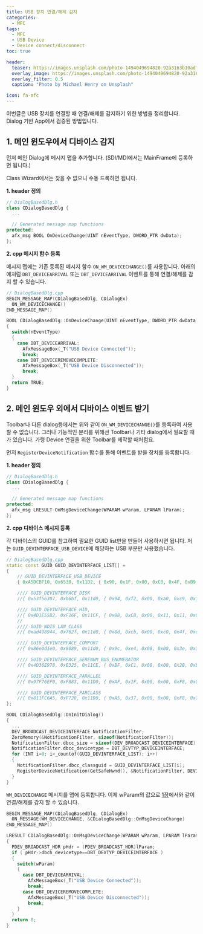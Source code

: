 ```yaml
---
title: USB 장치 연결/해제 감지
categories: 
  - MFC
tags: 
  - MFC
  - USB Device
  - Device connect/disconnect
toc: true

header:
  teaser: https://images.unsplash.com/photo-1494049694820-92a3163b10ad?ixlib=rb-1.2.1&ixid=eyJhcHBfaWQiOjEyMDd9&auto=format&fit=crop&w=1322&q=80
  overlay_image: https://images.unsplash.com/photo-1494049694820-92a3163b10ad?ixlib=rb-1.2.1&ixid=eyJhcHBfaWQiOjEyMDd9&auto=format&fit=crop&w=1322&q=80
  overlay_filter: 0.5
  caption: "Photo by Michael Henry on Unsplash"

icon: fa-mfc
---
```


이번글은 USB 장치를 연결할 때 연결/해제를 감지하기 위한 방법을 정리합니다.
Dialog 기반 App에서 검증된 방법입니다.

## 1. 메인 윈도우에서 디바이스 감지

먼저 메인 Dialog에 메시지 맵을 추가합니다.
(SDI/MDI에서는 MainFrame에 등록하면 됩니다.)

Class Wizard에서는 찾을 수 없으니 수동 드록하면 됩니다.


**1. header 정의**

```cpp
// DialogBasedDlg.h
class CDialogBasedDlg {
  ...

  // Generated message map functions
protected:
  afx_msg BOOL OnDeviceChange(UINT nEventType, DWORD_PTR dwData);
};
```


**2. cpp 메시지 함수 등록**

메시지 맵에는 기존 등록된 메시지 함수 `ON_WM_DEVICECHANGE()`를 사용합니다.
아래의 예처럼 `DBT_DEVICEARRIVAL` 또는 `DBT_DEVICEARRIVAL` 이벤트를 통해 연결/해제를 감지 할 수 있습니다.

```cpp
// DialogBasedDlg.cpp
BEGIN_MESSAGE_MAP(CDialogBasedDlg, CDialogEx)
  ON_WM_DEVICECHANGE()
END_MESSAGE_MAP()

BOOL CDialogBasedDlg::OnDeviceChange(UINT nEventType, DWORD_PTR dwData)
{
  switch(nEventType)
  {
    case DBT_DEVICEARRIVAL:
      AfxMessageBox(_T("USB Device Connected"));
      break;
    case DBT_DEVICEREMOVECOMPLETE:
      AfxMessageBox(_T("USB Device Disconnected"));
      break;
  }
  return TRUE;
}
```

## 2. 메인 윈도우 외에서 디바이스 이벤트 받기

Toolbar나 다른 dialog등에서는 위와 같이 `ON_WM_DEVICECHANGE()`를 등록하여 사용할 수 없습니다. 그러나 기능적인 분리를 위해선 Toolbar나 기타 dialog에서 필요할 때가 있습니다.
가령 Device 연결을 위한 Toolbar를 제작할 때처럼요.

먼저 `RegisterDeviceNotification` 함수를 통해 이벤트를 받을 장치를 등록합니다.

**1. header 정의**

```cpp
// DialogBasedDlg.h
class CDialogBasedDlg {
  ...

  // Generated message map functions
protected:
  afx_msg LRESULT OnMsgDeviceChange(WPARAM wParam, LPARAM lParam);
};
```

**2. cpp 디바이스 메시지 등록**

각 디바이스의 GUID를 참고하여 필요한 GUID list만을 만들어 사용하시면 됩니다.
저는 `GUID_DEVINTERFACE_USB_DEVICE`에 해당하는 USB 부분만 사용했습니다.

```cpp
// DialogBasedDlg.cpp
static const GUID GUID_DEVINTERFACE_LIST[] =
{
    // GUID_DEVINTERFACE_USB_DEVICE
    { 0xA5DCBF10, 0x6530, 0x11D2, { 0x90, 0x1F, 0x00, 0xC0, 0x4F, 0xB9, 0x51, 0xED } },

    //// GUID_DEVINTERFACE_DISK
    //{ 0x53f56307, 0xb6bf, 0x11d0, { 0x94, 0xf2, 0x00, 0xa0, 0xc9, 0x1e, 0xfb, //0x8b } },

    //// GUID_DEVINTERFACE_HID,
    //{ 0x4D1E55B2, 0xF16F, 0x11CF, { 0x88, 0xCB, 0x00, 0x11, 0x11, 0x00, 0x00, //0x30 } },
    //         
    //// GUID_NDIS_LAN_CLASS
    //{ 0xad498944, 0x762f, 0x11d0, { 0x8d, 0xcb, 0x00, 0xc0, 0x4f, 0xc3, 0x35, //0x8c } }

    //// GUID_DEVINTERFACE_COMPORT
    //{ 0x86e0d1e0, 0x8089, 0x11d0, { 0x9c, 0xe4, 0x08, 0x00, 0x3e, 0x30, 0x1f, //0x73 } },

    //// GUID_DEVINTERFACE_SERENUM_BUS_ENUMERATOR
    //{ 0x4D36E978, 0xE325, 0x11CE, { 0xBF, 0xC1, 0x08, 0x00, 0x2B, 0xE1, 0x03, //0x18 } },

    //// GUID_DEVINTERFACE_PARALLEL
    //{ 0x97F76EF0, 0xF883, 0x11D0, { 0xAF, 0x1F, 0x00, 0x00, 0xF8, 0x00, 0x84, //0x5C } },

    //// GUID_DEVINTERFACE_PARCLASS
    //{ 0x811FC6A5, 0xF728, 0x11D0, { 0xA5, 0x37, 0x00, 0x00, 0xF8, 0x75, 0x3E, 0xD1 } }
};

BOOL CDialogBasedDlg::OnInitDialog()
{
  ...
  DEV_BROADCAST_DEVICEINTERFACE NotificationFilter;
  ZeroMemory(&NotificationFilter, sizeof(NotificationFilter));
  NotificationFilter.dbcc_size = sizeof(DEV_BROADCAST_DEVICEINTERFACE);
  NotificationFilter.dbcc_devicetype = DBT_DEVTYP_DEVICEINTERFACE;
  for (INT i=0; i<_countof(GUID_DEVINTERFACE_LIST); i++)
  {
    NotificationFilter.dbcc_classguid = GUID_DEVINTERFACE_LIST[i];
    RegisterDeviceNotification(GetSafeHwnd(), &NotificationFilter, DEVICE_NOTIFY_WINDOW_HANDLE);
  }
}
```

`WM_DEVICECHANGE` 메시지를 맵에 등록합니다. 이제 wParam의 값으로 [1장](#1-메인-윈도우에서-디바이스-감지)에서와 같이 연결/해제를 감지 할 수 있습니다.

```cpp
BEGIN_MESSAGE_MAP(CDialogBasedDlg, CDialogEx)
  ON_MESSAGE(WM_DEVICECHANGE, &CDialogBasedDlg::OnMsgDeviceChange)
END_MESSAGE_MAP()

LRESULT CDialogBasedDlg::OnMsgDeviceChange(WPARAM wParam, LPARAM lParam)
{
  PDEV_BROADCAST_HDR pHdr = (PDEV_BROADCAST_HDR)lParam;
  if ( pHdr->dbch_devicetype==DBT_DEVTYP_DEVICEINTERFACE )
  {
    switch(wParam)
    {
      case DBT_DEVICEARRIVAL:
        AfxMessageBox(_T("USB Device Connected"));
        break;
      case DBT_DEVICEREMOVECOMPLETE:
        AfxMessageBox(_T("USB Device Disconnected"));
        break;
    }
  }
  return 0;
}
```
